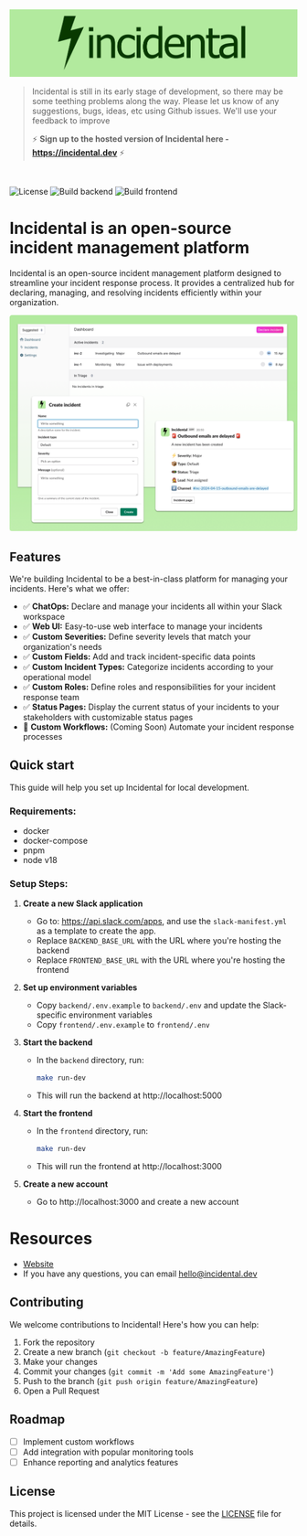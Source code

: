 <img src="./assets/cover.png" />

<br/>

> Incidental is still in its early stage of development, so there may be some teething problems along the way. Please let us know of any suggestions, bugs, ideas, etc using Github issues. We'll use your feedback to improve
>
> ⚡ **Sign up to the hosted version of Incidental here - https://incidental.dev** ⚡

<br/>

![License](https://img.shields.io/badge/license-MIT-green.svg)
![Build backend](https://github.com/incidentalhq/incidental/actions/workflows/build-backend.yml/badge.svg)
![Build frontend](https://github.com/incidentalhq/incidental/actions/workflows/build-frontend.yml/badge.svg)

# Incidental is an open-source incident management platform

Incidental is an open-source incident management platform designed to streamline your incident response process. It provides a centralized hub for declaring, managing, and resolving incidents efficiently within your organization.

<img src="./assets/screenshot.png" />

## Features

We're building Incidental to be a best-in-class platform for managing your incidents. Here's what we offer:

- ✅ **ChatOps:** Declare and manage your incidents all within your Slack workspace
- ✅ **Web UI:** Easy-to-use web interface to manage your incidents
- ✅ **Custom Severities:** Define severity levels that match your organization's needs
- ✅ **Custom Fields:** Add and track incident-specific data points
- ✅ **Custom Incident Types:** Categorize incidents according to your operational model
- ✅ **Custom Roles:** Define roles and responsibilities for your incident response team
- ✅ **Status Pages:** Display the current status of your incidents to your stakeholders with customizable status pages
- 🚧 **Custom Workflows:** (Coming Soon) Automate your incident response processes

## Quick start

This guide will help you set up Incidental for local development.

### Requirements:

- docker
- docker-compose
- pnpm
- node v18

### Setup Steps:

1. **Create a new Slack application**

   - Go to: https://api.slack.com/apps, and use the `slack-manifest.yml` as a template to create the app.
   - Replace `BACKEND_BASE_URL` with the URL where you're hosting the backend
   - Replace `FRONTEND_BASE_URL` with the URL where you're hosting the frontend

2. **Set up environment variables**

   - Copy `backend/.env.example` to `backend/.env` and update the Slack-specific environment variables
   - Copy `frontend/.env.example` to `frontend/.env`

3. **Start the backend**

   - In the `backend` directory, run:

     ```bash
     make run-dev
     ```

   - This will run the backend at http://localhost:5000

4. **Start the frontend**

   - In the `frontend` directory, run:

     ```bash
     make run-dev
     ```

   - This will run the frontend at http://localhost:3000

5. **Create a new account**

   - Go to http://localhost:3000 and create a new account

# Resources

- [Website](https://incidental.dev)
- If you have any questions, you can email [hello@incidental.dev](mailto:hello@incidental.dev)

## Contributing

We welcome contributions to Incidental! Here's how you can help:

1. Fork the repository
2. Create a new branch (`git checkout -b feature/AmazingFeature`)
3. Make your changes
4. Commit your changes (`git commit -m 'Add some AmazingFeature'`)
5. Push to the branch (`git push origin feature/AmazingFeature`)
6. Open a Pull Request

## Roadmap

- [ ] Implement custom workflows
- [ ] Add integration with popular monitoring tools
- [ ] Enhance reporting and analytics features

## License

This project is licensed under the MIT License - see the [LICENSE](LICENSE) file for details.
